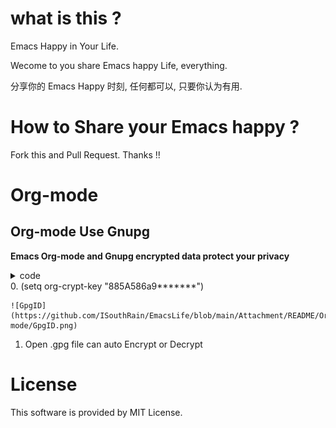 # what is this ?
  Emacs Happy in Your Life.

  Wecome to you share Emacs happy Life, everything.

  分享你的 Emacs Happy 时刻, 任何都可以, 只要你认为有用.

# How to Share your Emacs happy ?
  Fork this and Pull Request. Thanks !!
# Org-mode
## Org-mode Use Gnupg
   **Emacs Org-mode and Gnupg encrypted data protect your privacy**
   <details>
<summary>code</summary>

   ``` elisp
;;;;;;;;;;;;;;;;;;;;;;;;;;;;;;;;;;;;;;;;;;;;;;;;;;;;;;;;;;;
;; org 标题加密， 只需添加 :crypt:
(use-package org-crypt
  :defer 4
  :ensure nil
  :config
(org-crypt-use-before-save-magic)
(setq org-tags-exclude-from-inheritance '("crypt"))
;; GPG ID, 解密一个文件可以知道这个ID
(setq org-crypt-key "885A586a9*******")
(setq auto-save-default nil)
;;;;;;;;;;;;;;;;;;;;;;;;;;;;;;;;;;;;;;;;;;;;;;;;;;;;;;;;;;;
;; Windows 用户使用加密的时候可能因为换行符的原因导致产生 ^M 无法加密, 可使用以下函数解密
;; 解决 ^M 解密问题
(defun freedom/org-decrypt-entry ()
  "Replace DOS eolns CR LF with Unix eolns CR"
  (interactive)
  (goto-char (point-min))
    (while (search-forward "\r" nil t) (replace-match ""))
  (org-decrypt-entry))
)
   ```
   
</details>
</details>
   0. (setq org-crypt-key "885A586a9*******")  

    ![GpgID](https://github.com/ISouthRain/EmacsLife/blob/main/Attachment/README/Org-mode/GpgID.png)  


   1. Open .gpg file can auto Encrypt or Decrypt
# License
  This software is provided by MIT License.
